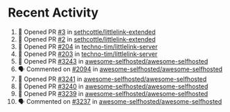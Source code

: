 # Recent Activity 

<!--START_SECTION:activity-->
1. 💪 Opened PR [#3](https://github.com/sethcottle/littlelink-extended/pull/3) in [sethcottle/littlelink-extended](https://github.com/sethcottle/littlelink-extended)
2. 💪 Opened PR [#2](https://github.com/sethcottle/littlelink-extended/pull/2) in [sethcottle/littlelink-extended](https://github.com/sethcottle/littlelink-extended)
3. 💪 Opened PR [#204](https://github.com/techno-tim/littlelink-server/pull/204) in [techno-tim/littlelink-server](https://github.com/techno-tim/littlelink-server)
4. 💪 Opened PR [#203](https://github.com/techno-tim/littlelink-server/pull/203) in [techno-tim/littlelink-server](https://github.com/techno-tim/littlelink-server)
5. 💪 Opened PR [#3243](https://github.com/awesome-selfhosted/awesome-selfhosted/pull/3243) in [awesome-selfhosted/awesome-selfhosted](https://github.com/awesome-selfhosted/awesome-selfhosted)
6. 🗣 Commented on [#2094](https://github.com/awesome-selfhosted/awesome-selfhosted/issues/2094) in [awesome-selfhosted/awesome-selfhosted](https://github.com/awesome-selfhosted/awesome-selfhosted)
7. 💪 Opened PR [#3241](https://github.com/awesome-selfhosted/awesome-selfhosted/pull/3241) in [awesome-selfhosted/awesome-selfhosted](https://github.com/awesome-selfhosted/awesome-selfhosted)
8. 💪 Opened PR [#3240](https://github.com/awesome-selfhosted/awesome-selfhosted/pull/3240) in [awesome-selfhosted/awesome-selfhosted](https://github.com/awesome-selfhosted/awesome-selfhosted)
9. 💪 Opened PR [#3239](https://github.com/awesome-selfhosted/awesome-selfhosted/pull/3239) in [awesome-selfhosted/awesome-selfhosted](https://github.com/awesome-selfhosted/awesome-selfhosted)
10. 🗣 Commented on [#3237](https://github.com/awesome-selfhosted/awesome-selfhosted/issues/3237) in [awesome-selfhosted/awesome-selfhosted](https://github.com/awesome-selfhosted/awesome-selfhosted)
<!--END_SECTION:activity-->

